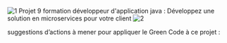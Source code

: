 ![1](https://github.com/j-sicard/Medilabo_Solutions/assets/106332407/537f9a42-51fe-46da-8f26-589df481f9b8)
Projet 9 formation développeur d'application java : Développez une solution en microservices pour votre client
![2](https://github.com/j-sicard/Medilabo_Solutions/assets/106332407/85adf4a0-74ef-4e09-957a-ed46cddca21d)

suggestions d’actions à mener pour appliquer le Green Code à ce projet : 
